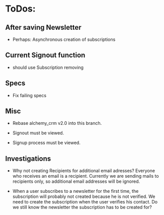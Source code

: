 # ToDos:

## After saving Newsletter

* Perhaps: Asynchronous creation of subscriptions

## Current Signout function

* should use Subscription removing

## Specs

* Fix failing specs

## Misc

* Rebase alchemy_crm v2.0 into this branch.

* Signout must be viewed.

* Signup process must be viewed.

## Investigations

* Why not creating Recipients for additional email adresses? Everyone who receives an email is a recipient. Currently we are sending mails to recipients only, so additional email addresses will be ignored.

* When a user subscribes to a newsletter for the first time, the subscription will probably not created because he is not verified. We need to create the subscription when the user verifies his contact. Do we still know the newsletter the subscription has to be created for?
